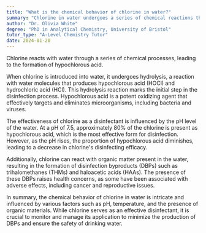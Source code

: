 ```yaml
---
title: "What is the chemical behavior of chlorine in water?"
summary: "Chlorine in water undergoes a series of chemical reactions that result in the formation of hypochlorous acid."
author: "Dr. Olivia White"
degree: "PhD in Analytical Chemistry, University of Bristol"
tutor_type: "A-Level Chemistry Tutor"
date: 2024-01-20
---
```


Chlorine reacts with water through a series of chemical processes, leading to the formation of hypochlorous acid.

When chlorine is introduced into water, it undergoes hydrolysis, a reaction with water molecules that produces hypochlorous acid (HOCl) and hydrochloric acid (HCl). This hydrolysis reaction marks the initial step in the disinfection process. Hypochlorous acid is a potent oxidizing agent that effectively targets and eliminates microorganisms, including bacteria and viruses.

The effectiveness of chlorine as a disinfectant is influenced by the pH level of the water. At a pH of $7.5$, approximately $80\%$ of the chlorine is present as hypochlorous acid, which is the most effective form for disinfection. However, as the pH rises, the proportion of hypochlorous acid diminishes, leading to a decrease in chlorine's disinfecting efficacy.

Additionally, chlorine can react with organic matter present in the water, resulting in the formation of disinfection byproducts (DBPs) such as trihalomethanes (THMs) and haloacetic acids (HAAs). The presence of these DBPs raises health concerns, as some have been associated with adverse effects, including cancer and reproductive issues.

In summary, the chemical behavior of chlorine in water is intricate and influenced by various factors such as pH, temperature, and the presence of organic materials. While chlorine serves as an effective disinfectant, it is crucial to monitor and manage its application to minimize the production of DBPs and ensure the safety of drinking water.
    